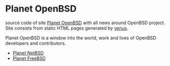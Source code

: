 # Planet OpenBSD

source code of site [Planet OpenBSD](https://bronevichok.ru/openbsd-planet/)
with all news around OpenBSD project.  Site consists from static HTML pages
generated by [venus](http://www.intertwingly.net/code/venus/).

Planet OpenBSD is a window into the world, work and lives of OpenBSD developers
and contributors.

- [Planet NetBSD](http://netbsd.fi/)
- [Planet FreeBSD](https://planet.freebsd.org/)
